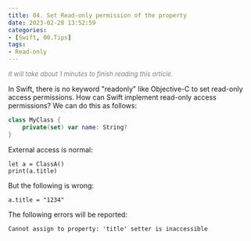 ```yaml
---
title: 04. Set Read-only permission of the property
date: 2023-02-28 13:52:59
categories: 
- [Swift, 00.Tips]
tags:
- Read-only
---
```

  
<font color=gray size=2>*It will take about 1 minutes to finish reading this article.*</font>

  
In Swift, there is no keyword "readonly" like Objective-C to set read-only access permissions. How can Swift implement read-only access permissions? We can do this as follows:

```Swift 
class MyClass {
    private(set) var name: String?
} 
```
External access is normal:
```
let a = ClassA()
print(a.title)
```
But the following is wrong:
```
a.title = "1234"
```
The following errors will be reported:
```
Cannot assign to property: 'title' setter is inaccessible
```













